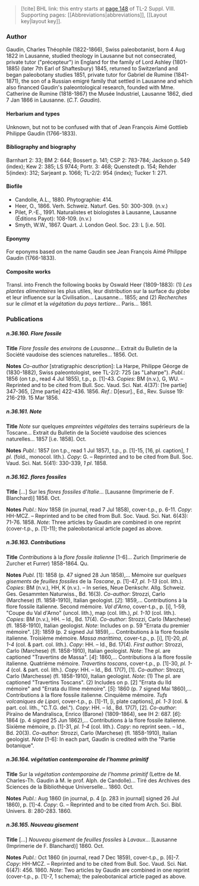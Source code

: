 > [!cite] BHL link: this entry starts at [page 148](https://www.biodiversitylibrary.org/item/103832#page/160/mode/1up) of TL-2 Suppl. VIII.
> Supporting pages: [[Abbreviations|abbreviations]], [[Layout key|layout key]].

### Author

Gaudin, Charles Théophile (1822-1866), Swiss paleobotanist, born 4 Aug 1822 in Lausanne, studied theology in Lausanne but not consecrated, private tutor ("précepteur") in England for the family of Lord Ashley (1801-1885) (later 7th Earl of Shaftesbury) 1845, returned to Switzerland and began paleobotany studies 1851, private tutor for Gabriel de Rumine (1841-1871), the son of a Russian emigré family that settled in Lausanne and which also financed Gaudin's paleontological research, founded with Mme. Catherine de Rumine (1818-1867) the Musée Industriel, Lausanne 1862, died 7 Jan 1866 in Lausanne. (*C.T. Gaudin*).

#### Herbarium and types

Unknown, but not to be confused with that of Jean François Aimé Gottlieb Philippe Gaudin (1766-1833).

#### Bibliography and biography

Barnhart 2: 33; BM 2: 644; Bossert p. 141; CSP 2: 783-784; Jackson p. 549 (index); Kew 2: 385; LS 9744; Portr. 3: 468; Quenstedt p. 154; Rehder 5(index): 312; Sarjeant p. 1066; TL-2/2: 954 (index); Tucker 1: 271.

#### Biofile

- Candolle, A.L., 1880. Phytographie: 414.
- Heer, O., 1866. Verh. Schweiz. Naturf. Ges. 50: 300-309. (n.v.)
- Pilet, P.-E., 1991. Naturalistes et biologistes à Lausanne, Lausanne (Éditions Payot): 108-109. (n.v.)
- Smyth, W.W., 1867. Quart. J. London Geol. Soc. 23: L \[i.e. 50\].

#### Eponymy

For eponyms based on the name Gaudin see Jean François Aimé Philippe Gaudin (1766-1833).

#### Composite works

Transl. into French the following books by Oswald Heer (1809-1883):
(1) *Les plantes alimentaires* les plus utiles, leur distribution sur la surface du globe et leur influence sur la Civilisation... Lausanne... 1855; and
(2) *Recherches* sur le *climat* et la *végétation* du *pays tertiare*... Paris... 1861.

### Publications

##### n.36.160. Flore fossile

**Title**
*Flore fossile* des *environs* de *Lausanne*... Extrait du Bulletin de la Société vaudoise des sciences naturelles... 1856. Oct.

**Notes**
*Co-author* \[stratigraphic description\]: La Harpe, Philippe Géorge de (1830-1882), Swiss paleontologist, see TL-2/2: 725 (as "Laharpe").
*Publ*.: 1856 (on t.p., read 4 Jul 1855), t.p., p. \[1\]-43. *Copies*: BM (n.v.), G, WU. – Reprinted and to be cited from Bull. Soc. Vaud. Sci. Nat. 4(37): \[1re partie\] 347-365, \[2me partie\] 422-436. 1856.
*Ref*.: D\[esur\]., Ed., Rev. Suisse 19: 216-219. 15 Mar 1856.

##### n.36.161. Note

**Title**
*Note* sur quelques *empreintes végétales* des terrains supérieurs de la Toscane... Extrait du Bulletin de la Société vaudoise des sciences naturelles... 1857 \[i.e. 1858\]. Oct.

**Notes**
*Publ*.: 1857 (on t.p., read 1 Jul 1857), t.p., p. \[1\]-15, \[16, pl. caption\], *1 pl*. (fold., monocol. lith.). *Copy*: G. – Reprinted and to be cited from Bull. Soc. Vaud. Sci. Nat. 5(41): 330-339, *1 pl*. 1858.

##### n.36.162. flores fossiles

**Title**
\[...\] Sur les *flores fossiles* d'*Italie*... \[Lausanne (Imprimerie de F. Blanchard)\] 1858. Oct.

**Notes**
*Publ*.: Nov 1858 (in journal, read 7 Jul 1858), cover-t.p., p. 6-11. *Copy*: HH-MCZ. – Reprinted and to be cited from Bull. Soc. Vaud. Sci. Nat. 6(43): 71-76. 1858.
*Note*: Three articles by Gaudin are combined in one reprint (cover-t.p., p. \[1\]-11); the paleobotanical article paged as above.

##### n.36.163. Contributions

**Title**
*Contributions* à la *flore fossile italienne* \[1-6\]... Zurich (Imprimerie de Zurcher et Furrer) 1858-1864. Qu.

**Notes**
*Publ*. \[1\]: 1858 (p. 47 signed 28 Jun 1858),... Mémoire sur *quelques gisements* de *feuilles fossiles* de la *Toscane*, p. \[1\]-47, *pl. 1-13* (col. lith.). *Copies*: BM (n.v.), HH, K (n.v.). – In series, Neue Denkschr. Allg. Schweiz. Ges. Gesammten Naturwiss., Bd. 16(3).
*Co-author*: Strozzi, Carlo (Marchese) (fl. 1858-1910), Italian geologist.
\[*2*\]: 1859,... Contributions à la flore fossile italienne. Second mémoire. *Val d'Arno*, cover-t.p., p. \[i\], 1-59, "Coupe du Val d'Arno" (uncol. lith.), map (col. lith.), *pl. 1-10* (col. lith.).
*Copies*: BM (n.v.), HH. – Id., Bd. 17(4).
*Co-author*: Strozzi, Carlo (Marchese) (fl. 1858-1910), Italian geologist.
*Note*: Includes on p. 59 "Errata du premier mémoire".
\[*3*\]: 1859 (p. 2 signed Jul 1859),... Contributions à la flore fossile italienne. Troisième mémoire. *Massa marittima*, cover-t.p., p. \[i\], \[1\]-20, *pl. 1-4* (col. & part. col. lith.). *Copy*: HH. – Id., Bd. 17(4).
*First author*: Strozzi, Carlo (Marchese) (fl. 1858-1910), Italian geologist.
*Note*: The pl. are captioned "Travertins de Massa".
\[*4*\]: 1860,... Contributions à la flore fossile italienne. Quatrième mémoire. *Travertins toscans*, cover-t.p., p. \[1\]-30, *pl. 1-4* (col. & part. col. lith.). *Copy*: HH. – Id., Bd. 17(7), \[1\].
*Co-author*: Strozzi, Carlo (Marchesse) (fl. 1858-1910), Italian geologist.
*Note*: (1) The pl. are captioned "Travertins Toscans". (2) Includes on p. \[2\] "Errata du IId mémoire" and "Errata du IIIme mémoire".
\[*5*\]: 1860 (p. 7 signed Mai 1860),... Contributions à la flore fossile italienne. Cinquième mémoire. *Tufs volcaniques de Lipari*, cover-t.p., p. \[1\]-11, \[i, plate captions\], *pl. 1-3* (col. & part. col. lith., "C.T.G. del."). *Copy*: HH. – Id., Bd. 17(7), \[2\].
*Co-author*: Piraïno de Mandralisca, Enrico (Barone) (1809-1864), see IH 2: 687.
\[*6*\]: 1864 (p. 4 signed 25 Jun 1862),... Contributions à la flore fossile italienne. Sixième mémoire, p. \[1\]-31, *pl. 1-4* (col. lith.). *Copy*: no reprint seen. – Id., Bd. 20(3).
*Co-author*: Strozzi, Carlo (Marchese) (fl. 1858-1910), Italian geologist.
*Note* \[1-6\]: In each part, Gaudin is credited with the "Partie botanique".

##### n.36.164. végétation contemporaine de l'homme primitif

**Title**
Sur la *végétation contemporaine de l'homme primitif* (Lettre de M. Charles-Th. Gaudin à M. le prof. Alph. de Candolle)... Tiré des Archives des Sciences de la Bibliothèque Universelle... 1860. Oct.

**Notes**
*Publ*.: Aug 1860 (in journal, p. 4 \[p. 283 in journal\] signed 26 Jul 1860), p. \[1\]-4. *Copy*: G. – Reprinted and to be cited from Arch. Sci. Bibl. Univers. 8: 280-283. 1860.

##### n.36.165. Nouveau gisement

**Title**
\[...\] *Nouveau gisement* de *feuilles fossiles* à *Lavaux*... \[Lausanne (Imprimerie de F. Blanchard)\] 1860. Oct.

**Notes**
*Publ*.: Oct 1860 (in journal, read 7 Dec 1859), cover-t.p., p. \[6\]-7. *Copy*: HH-MCZ. – Reprinted and to be cited from Bull. Soc. Vaud. Sci. Nat. 6(47): 456. 1860.
*Note*: Two articles by Gaudin are combined in one reprint (cover-t.p., p. \[1\]-7, 1 schema); the paleobotanical article paged as above.

